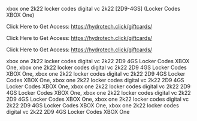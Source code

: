 xbox one 2k22 locker codes digital vc 2k22 [2D9-4GS] (Locker Codes XBOX One)

Click Here to Get Access: https://hydrotech.click/giftcards/

Click Here to Get Access: https://hydrotech.click/giftcards/

Click Here to Get Access: https://hydrotech.click/giftcards/

xbox one 2k22 locker codes digital vc 2k22 2D9 4GS Locker Codes XBOX One, xbox one 2k22 locker codes digital vc 2k22 2D9 4GS Locker Codes XBOX One, xbox one 2k22 locker codes digital vc 2k22 2D9 4GS Locker Codes XBOX One, xbox one 2k22 locker codes digital vc 2k22 2D9 4GS Locker Codes XBOX One, xbox one 2k22 locker codes digital vc 2k22 2D9 4GS Locker Codes XBOX One, xbox one 2k22 locker codes digital vc 2k22 2D9 4GS Locker Codes XBOX One, xbox one 2k22 locker codes digital vc 2k22 2D9 4GS Locker Codes XBOX One, xbox one 2k22 locker codes digital vc 2k22 2D9 4GS Locker Codes XBOX One

